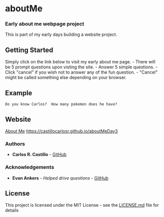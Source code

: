 # aboutMe

### Early about me webpage project

This is part of my early days building a website project.

## Getting Started

Simply click on the link below to visit my early about me page.
       - There will be 5 prompt questions upon visting the site.
       - Answer 5 simple questions.
              - Click "cancel" if you wish not to answer any of the fun question.
              - "Cancel" might be called something else depending on your browser.

## Example
```
Do you know Carlos?  How many pokemon does he have?
```

## Website

[About Me](https://castillocarlosr.github.io/aboutMeDay3)
https://castillocarlosr.github.io/aboutMeDay3

### Authors
* **Carlos R. Castillo** - [GitHub](https://github.com/castillocarlosr)

### Acknowledgements
* **Evan Ankers** - *Helped drive questions* - [GitHub](https://github.com/Akers1024)

## License

This project is licensed under the MIT License - see the [LICENSE.md](LICENSE.md) file for details


